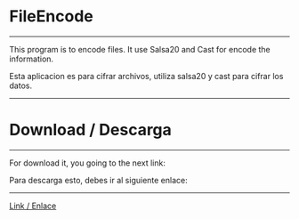 # FileEncode

---

This program is to encode files. It use Salsa20 and Cast for encode the information. 

Esta aplicacion es para cifrar archivos, utiliza salsa20 y cast para cifrar los datos.

---


# Download / Descarga

---

For download it, you going to the next link:

Para descarga esto, debes ir al siguiente enlace:

---

[Link / Enlace](https://github.com/josekendo/FileEncode/releases/download/V1.Temis/FileEncode.exe)
